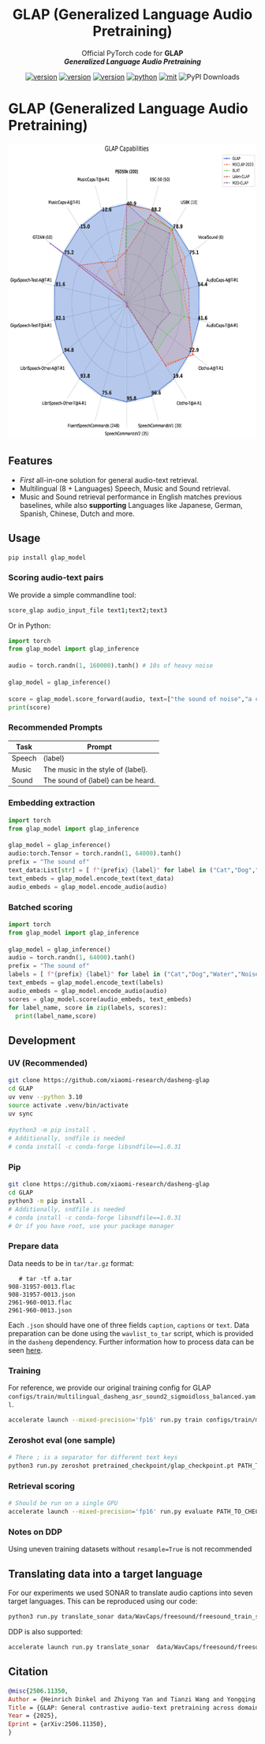 <div align="center">
    <h1>
    GLAP (Generalized Language Audio Pretraining)
    </h1>
    <p>
    Official PyTorch code for <b>GLAP</b> <br>
    <b><em>Generalized Language Audio Pretraining</em></b>
    </p>
    </p>
    <a href="https://arxiv.org/abs/2506.11350"><img src="https://img.shields.io/badge/arXiv-2506.11350-b31b1b" alt="version"></a>
    <a href="https://github.com/xiaomi/glap"><img src="https://img.shields.io/badge/Platform-linux-lightgrey" alt="version"></a>
    <a href="https://www.python.org"><img src="https://img.shields.io/badge/Python-3.10+-orange" alt="version"></a>
    <a href="https://pytorch.org"><img src="https://img.shields.io/badge/PyTorch-2.0+-brightgreen" alt="python"></a>
    <a href="https://www.apache.org/licenses/LICENSE-2.0"><img src="https://img.shields.io/badge/License-Apache%202.0-blue.svg" alt="mit"></a>
    <img src="https://img.shields.io/pypi/dm/glap_model" alt="PyPI Downloads">

</div>




# GLAP (Generalized Language Audio Pretraining)


<img src="resources/capabilities.png" alt="GLAP capabiltiies" style="height: 600px;">


## Features


* *First* all-in-one solution for general audio-text retrieval. 
* Multilingual (8 + Languages) Speech, Music and Sound retrieval. 
* Music and Sound retrieval performance in English matches previous baselines, while also **supporting** Languages like Japanese, German, Spanish, Chinese, Dutch and more.


## Usage


```bash
pip install glap_model
```


### Scoring audio-text pairs

We provide a simple commandline tool:

```bash
score_glap audio_input_file text1;text2;text3
```

Or in Python:

```python
import torch
from glap_model import glap_inference

audio = torch.randn(1, 160000).tanh() # 10s of heavy noise

glap_model = glap_inference()

score = glap_model.score_forward(audio, text=["the sound of noise","a car is driving","a person is speaking"])
print(score)
```



### Recommended Prompts

| Task   | Prompt                                  |
|--------|-----------------------------------------|
| Speech | {label}                                 |
| Music  | The music in the style of {label}.      |
| Sound  | The sound of {label} can be heard.      |


### Embedding extraction 

```python
import torch
from glap_model import glap_inference

glap_model = glap_inference()
audio:torch.Tensor = torch.randn(1, 64000).tanh()
prefix = "The sound of"
text_data:List[str] = [ f"{prefix} {label}" for label in ("Cat","Dog","Water","Noise")]
text_embeds = glap_model.encode_text(text_data)
audio_embeds = glap_model.encode_audio(audio)
```


### Batched scoring


```python
import torch
from glap_model import glap_inference

glap_model = glap_inference()
audio = torch.randn(1, 64000).tanh()
prefix = "The sound of"
labels = [ f"{prefix} {label}" for label in ("Cat","Dog","Water","Noise")]
text_embeds = glap_model.encode_text(labels)
audio_embeds = glap_model.encode_audio(audio)
scores = glap_model.score(audio_embeds, text_embeds)
for label_name, score in zip(labels, scores):
  print(label_name,score)


```

## Development


### UV (Recommended)

```bash
git clone https://github.com/xiaomi-research/dasheng-glap
cd GLAP
uv venv --python 3.10
source activate .venv/bin/activate
uv sync

#python3 -m pip install .
# Additionally, sndfile is needed
# conda install -c conda-forge libsndfile==1.0.31
```

### Pip

```bash
git clone https://github.com/xiaomi-research/dasheng-glap
cd GLAP
python3 -m pip install .
# Additionally, sndfile is needed
# conda install -c conda-forge libsndfile==1.0.31
# Or if you have root, use your package manager
```


### Prepare data


Data needs to be in `tar/tar.gz` format:

```
   # tar -tf a.tar
908-31957-0013.flac
908-31957-0013.json
2961-960-0013.flac
2961-960-0013.json
```


Each `.json` should have one of three fields `caption`, `captions` or `text`.
Data preparation can be done using the `wavlist_to_tar` script, which is provided in the `dasheng` dependency.
Further information how to process data can be seen [here](https://github.com/XiaoMi/dasheng?tab=readme-ov-file#3-training).

### Training


For reference, we provide our original training config for GLAP `configs/train/multilingual_dasheng_asr_sound2_sigmoidloss_balanced.yaml`.


```bash
accelerate launch --mixed-precision='fp16' run.py train configs/train/multilingual_dasheng_asr_sound2_sigmoidloss_balanced.yaml
```


### Zeroshot eval (one sample)


```bash
# There ; is a separator for different text keys
python3 run.py zeroshot pretrained_checkpoint/glap_checkpoint.pt PATH_TO_WAV_FLAC_MP3_SAMPLE.wav "The sound of a horse;Car;Mama;The sound of music;somebody is speaking;The sound of ein Pferd;一只马;Music is played;音乐的声音;Musik ist zu hoeren";Zero;One;Two;Three"
```

### Retrieval scoring

```bash
# Should be run on a single GPU
accelerate launch --mixed-precision='fp16' run.py evaluate PATH_TO_CHECKPOINT
```



### Notes on DDP

Using uneven training datasets without `resample=True` is not recommended


## Translating data into a target language

For our experiments we used SONAR to translate audio captions into seven target languages. This can be reproduced using our code:


```bash
python3 run.py translate_sonar data/WavCaps/freesound/freesound_train_sample_0000* --output_path data/translations/WavCaps/freesound/
```

DDP is also supported:

```bash
accelerate launch run.py translate_sonar  data/WavCaps/freesound/freesound_train_sample_0000* --output_path data/translations/WavCaps/freesound/
```


## Citation

```bibtex
@misc{2506.11350,
Author = {Heinrich Dinkel and Zhiyong Yan and Tianzi Wang and Yongqing Wang and Xingwei Sun and Yadong Niu and Jizhong Liu and Gang Li and Junbo Zhang and Jian Luan},
Title = {GLAP: General contrastive audio-text pretraining across domains and languages},
Year = {2025},
Eprint = {arXiv:2506.11350},
}

```
